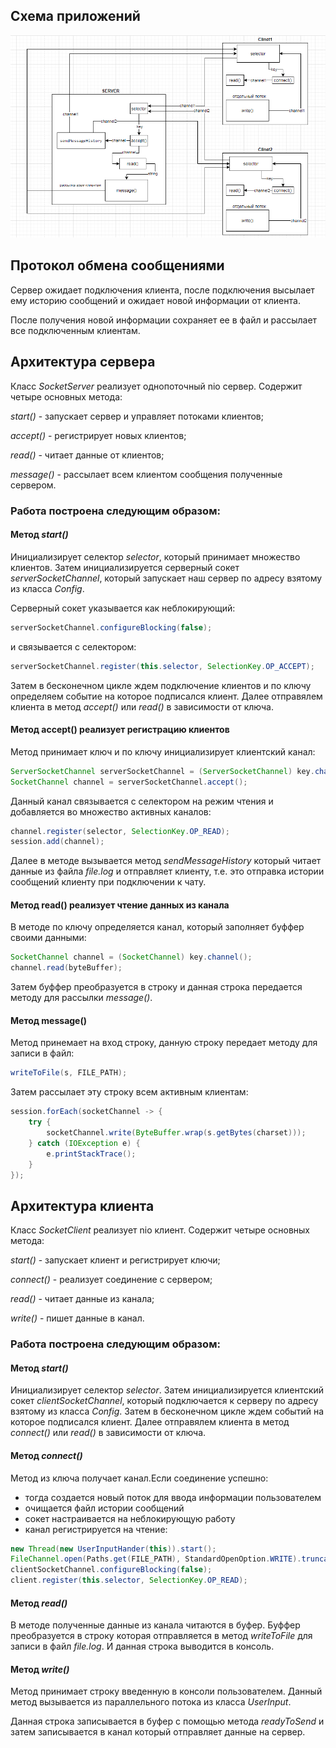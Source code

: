 ## Схема приложений
![chema.png](chema.png)

## Протокол обмена сообщениями
Сервер ожидает подключения клиента, после подключения
высылает ему историю сообщений и ожидает новой информации от 
клиента.

После получения новой информации сохраняет ее в файл и 
рассылает все подключенным клиентам.

## Архитектура сервера
Класс *SocketServer* реализует однопоточный nio сервер.
Содержит четыре основных метода:

*start()* - запускает сервер и управляет потоками клиентов;

*accept()* - регистрирует новых клиентов;

*read()* - читает данные от клиентов;

*message()* - рассылает всем клиентом сообщения полученные сервером.

### Работа построена следующим образом:

#### Метод *start()*
Инициализирует селектор *selector*, который 
принимает множество клиентов. Затем инициализируется серверный 
сокет *serverSocketChannel*, который запускает наш сервер по
адресу взятому из класса *Config*. 

Серверный сокет указывается как неблокирующий:  
```java
serverSocketChannel.configureBlocking(false);
```
и связывается с селектором:
```java
serverSocketChannel.register(this.selector, SelectionKey.OP_ACCEPT);
```
Затем в бесконечном цикле ждем подключение клиентов и по ключу 
определяем событие на которое подписался клиент.
Далее отправялем клиента в метод *accept()* или *read()*
в зависимости от ключа.

#### Метод accept() реализует регистрацию клиентов
Метод принимает ключ и по ключу инициализирует клиентский
канал: 
```java
ServerSocketChannel serverSocketChannel = (ServerSocketChannel) key.channel();
SocketChannel channel = serverSocketChannel.accept();
```
Данный канал cвязывается с селектором на режим чтения
и добавляется во множество активных каналов:
```java
channel.register(selector, SelectionKey.OP_READ);
session.add(channel);
```
Далее в методе вызывается метод *sendMessageHistory*
который читает данные из файла *file.log* и отправляет
клиенту, т.е. это отправка истории сообщений клиенту
при подключении к чату.

#### Метод read() реализует чтение данных из канала
В методе по ключу определяется канал, который
заполняет буффер своими данными:
```java
SocketChannel channel = (SocketChannel) key.channel();
channel.read(byteBuffer);
```
Затем буффер преобразуется в строку и данная строка 
передается методу для рассылки *message()*.

#### Метод message()
Метод принемает на вход строку, данную строку 
передает методу для записи в файл:
```java
writeToFile(s, FILE_PATH);
```
Затем рассылает эту строку всем активным клиентам:
```java
session.forEach(socketChannel -> {
    try {
        socketChannel.write(ByteBuffer.wrap(s.getBytes(charset)));
    } catch (IOException e) {
        e.printStackTrace();
    }
});
```

## Архитектура клиента
Класс *SocketClient* реализует nio клиент.
Содержит четыре основных метода:

*start()* - запускает клиент и регистрирует ключи;

*connect()* - реализует соединение с сервером;

*read()* - читает данные из канала;

*write()* - пишет данные в канал.

### Работа построена следующим образом:
#### Метод *start()*
Инициализирует селектор *selector*.
Затем инициализируется клиентский сокет *clientSocketChannel*, 
который подключается к серверу по адресу взятому из класса *Config*.
Затем в бесконечном цикле ждем событий на которое подписался клиент.
Далее отправялем клиента в метод *connect()* или *read()*
в зависимости от ключа.

#### Метод *connect()*
Метод из ключа получает канал.Если соединение успешно:
+ тогда создается новый поток для ввода информации пользователем
+ очищается файл истории сообщений
+ сокет настраивается на неблокирующую работу 
+ канал регистрируется на чтение:
```java
new Thread(new UserInputHander(this)).start();
FileChannel.open(Paths.get(FILE_PATH), StandardOpenOption.WRITE).truncate(0).close();
clientSocketChannel.configureBlocking(false);
client.register(this.selector, SelectionKey.OP_READ);
```
#### Метод *read()*
В методе полученные данные из канала читаются в буфер.
Буффер преобразуется в строку которая отправляется в 
метод *writeToFile* для записи в файл *file.log*.
И данная строка выводится в консоль.

#### Метод *write()*
Метод принимает строку введенную в консоли пользователем.
Данный метод вызывается из параллельного потока из класса
*UserInput*.

Данная строка записывается в буфер с помощью метода
*readyToSend* и затем записывается в канал который отправляет 
данные на сервер.

